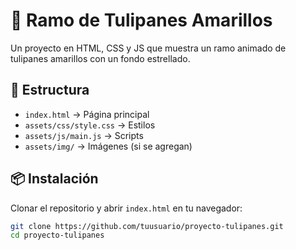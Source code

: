 # 🌻 Ramo de Tulipanes Amarillos

Un proyecto en HTML, CSS y JS que muestra un ramo animado de tulipanes amarillos con un fondo estrellado.

## 🚀 Estructura
- `index.html` → Página principal
- `assets/css/style.css` → Estilos
- `assets/js/main.js` → Scripts
- `assets/img/` → Imágenes (si se agregan)

## 📦 Instalación
Clonar el repositorio y abrir `index.html` en tu navegador:

```bash
git clone https://github.com/tuusuario/proyecto-tulipanes.git
cd proyecto-tulipanes
